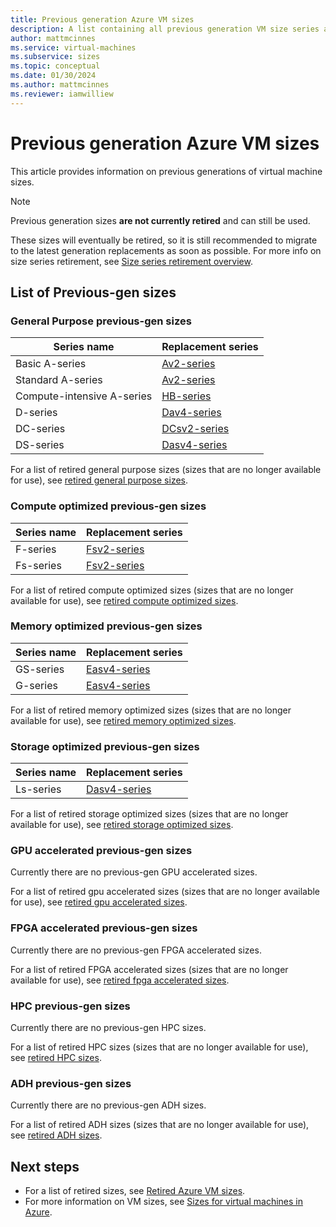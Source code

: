 ```yaml
---
title: Previous generation Azure VM sizes 
description: A list containing all previous generation VM size series and their replacement series.
author: mattmcinnes
ms.service: virtual-machines
ms.subservice: sizes
ms.topic: conceptual
ms.date: 01/30/2024
ms.author: mattmcinnes
ms.reviewer: iamwilliew
---
```


# Previous generation Azure VM sizes 

This article provides information on previous generations of virtual machine sizes.

> [!NOTE]
> Previous generation sizes **are not currently retired** and can still be used. 
> 
> These sizes will eventually be retired, so it is still recommended to migrate to the latest generation replacements as soon as possible. For more info on size series retirement, see [Size series retirement overview](./retirement_overview.md).

## List of Previous-gen sizes

### General Purpose previous-gen sizes

|Series name        |Replacement series  |
|-------------------|--------------------|
| Basic A-series    | [Av2-series](../av2-series.md) |
| Standard A-series | [Av2-series](../av2-series.md) |
| Compute-intensive A-series | [HB-series](../hb-series.md) |
| D-series          | [Dav4-series](../dav4-dasv4-series.md) |
| DC-series         | [DCsv2-series](../dcv2-series.md) |
| DS-series         | [Dasv4-series](../dav4-dasv4-series.md) |

For a list of retired general purpose sizes (sizes that are no longer available for use), see [retired general purpose sizes](./retired_sizes_list.md#general-purpose-retired-sizes).

### Compute optimized previous-gen sizes

|Series name       |Replacement series  |
|------------------|--------------------|
| F-series       | [Fsv2-series](../fsv2-series.md) |
| Fs-series      | [Fsv2-series](../fsv2-series.md) |

For a list of retired compute optimized sizes (sizes that are no longer available for use), see [retired compute optimized sizes](./retired_sizes_list.md#compute-optimized-retired-sizes).

### Memory optimized previous-gen sizes

|Series name       |Replacement series  |
|------------------|--------------------|
| GS-series        | [Easv4-series](../eav4-easv4-series.md) |
| G-series         | [Easv4-series](../eav4-easv4-series.md) |

For a list of retired memory optimized sizes (sizes that are no longer available for use), see [retired memory optimized sizes](./retired_sizes_list.md#memory-optimized-retired-sizes).

### Storage optimized previous-gen sizes

|Series name       |Replacement series  |
|------------------|--------------------|
| Ls-series        | [Dasv4-series](../lsv2-series.md) |

For a list of retired storage optimized sizes (sizes that are no longer available for use), see [retired storage optimized sizes](./retired_sizes_list.md#storage-optimized-retired-sizes).

### GPU accelerated previous-gen sizes

Currently there are no previous-gen GPU accelerated sizes.

For a list of retired gpu accelerated sizes (sizes that are no longer available for use), see [retired gpu accelerated sizes](./retired_sizes_list.md#gpu-accelerated-retired-sizes).

### FPGA accelerated previous-gen sizes

Currently there are no previous-gen FPGA accelerated sizes.

For a list of retired FPGA accelerated sizes (sizes that are no longer available for use), see [retired fpga accelerated sizes](./retired_sizes_list.md#fpga-accelerated-retired-sizes).

### HPC previous-gen sizes

Currently there are no previous-gen HPC sizes.

For a list of retired HPC sizes (sizes that are no longer available for use), see [retired HPC sizes](./retired_sizes_list.md#hpc-retired-sizes).

### ADH previous-gen sizes

Currently there are no previous-gen ADH sizes.

For a list of retired ADH sizes (sizes that are no longer available for use), see [retired ADH sizes](./retired_sizes_list.md#adh-retired-sizes).

## Next steps
- For a list of retired sizes, see [Retired Azure VM sizes](./retired_sizes_list.md).
- For more information on VM sizes, see [Sizes for virtual machines in Azure](sizes.md).
